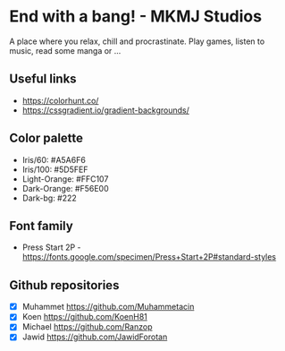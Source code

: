 # End with a bang! - MKMJ Studios

A place where you relax, chill and procrastinate. Play games, listen to music, read some manga or ...

## Useful links

- <https://colorhunt.co/>
- <https://cssgradient.io/gradient-backgrounds/>

## Color palette

- Iris/60: #A5A6F6
- Iris/100: #5D5FEF
- Light-Orange: #FFC107
- Dark-Orange: #F56E00
- Dark-bg: #222

## Font family

- Press Start 2P - <https://fonts.google.com/specimen/Press+Start+2P#standard-styles>

## Github repositories

- [x] Muhammet <https://github.com/Muhammetacin>
- [x] Koen <https://github.com/KoenH81>
- [x] Michael <https://github.com/Ranzop>
- [x] Jawid <https://github.com/JawidForotan>
